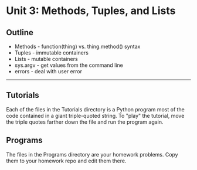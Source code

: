 Unit 3: Methods, Tuples, and Lists
==================================

## Outline ##

+ Methods - function(thing) vs. thing.method() syntax
+ Tuples - immutable containers
+ Lists - mutable containers
+ sys.argv - get values from the command line
+ errors - deal with user error

------------------------------------------------------------------------------

## Tutorials ##

Each of the files in the Tutorials directory is a Python program most of the
code contained in a giant triple-quoted string. To "play" the tutorial, move
the triple quotes farther down the file and run the program again.

## Programs ##

The files in the Programs directory are your homework problems. Copy them to
your homework repo and edit them there.
